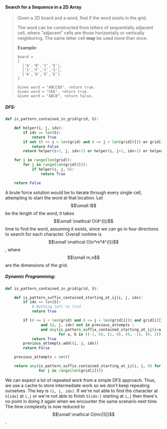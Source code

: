 #### Search for a Sequence in a 2D Array

> Given a 2D board and a word, find if the word exists in the grid.
>
> The word can be constructed from letters of sequentially adjacent cell, where "adjacent" cells are those horizontally or vertically neighboring. The same letter cell **may** be used more than once.
>
> **Example:**
>
> ```
> board =
> [
>   ['A','B','C','E'],
>   ['S','F','C','S'],
>   ['A','D','E','E']
> ]
>
> Given word = "ABCCED", return true.
> Given word = "SEE", return true.
> Given word = "ABCB", return false.
> ```

##### DFS:

```py
def is_pattern_contained_in_grid(grid, S):

    def helper(i, j, idx):
        if idx == len(S):
            return True
        if not (0 <= i < len(grid) and 0 <= j < len(grid[0])) or grid[i][j] != S[idx]:
            return False
        return helper(i+1, j, idx+1) or helper(i, j+1, idx+1) or helper(i-1, j, idx+1) or helper(i, j-1, idx+1)

    for i in range(len(grid)):
        for j in range(len(grid[0])):
            if helper(i, j, 0):
                return True

    return False
```

A brute force solution would be to iterate through every single cell, attempting to start the word at that location. Let $$\small l$$ be the length of the word; it takes $$\small \mathcal O(4^{l})$$ time to find the word, assuming it exists, since we can go in four directions to search for each character. Overall runtime is $$\small \mathcal O(n*m*4^{l})$$, where $$\small m,n$$ are the dimensions of the grid.

##### Dynamic Programming:

```py
def is_pattern_contained_in_grid(grid, S):

    def is_pattern_suffix_contained_starting_at_ij(i, j, idx):
        if idx == len(S):
            # Nothing left to find
            return True

        if (0 <= i < len(grid) and 0 <= j < len(grid[i])) and grid[i][j] == S[idx] \
                and (i, j, idx) not in previous_attempts \
                and any(is_pattern_suffix_contained_starting_at_ij(i+a, j+b, idx+1) \
                        for a, b in ((-1, 0), (1, 0), (0, -1), (0, 1))):
            return True
        previous_attempts.add((i, j, idx))
        return False

    previous_attempts = set()

    return any(is_pattern_suffix_contained_starting_at_ij(i, j, 0) for i in range(len(grid)) \
               for j in range(len(grid[i])))
```

We can expect a lot of repeated work from a simple DFS approach. Thus, we use a cache to store intermediate work so we don't keep repeating ourselves. The key is `(i, j, idx)`. If we're not able to find the character at `S[idx]` at `i,j` or we're not able to finish `S[idx:]` starting at `i,j` then there's no point in doing it again when we encounter the same scenario next time. The time complexity is now reduced to $$\small \mathcal O(mn|S|)$$.

